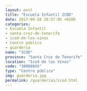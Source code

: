 ```yaml
---
layout: post
title: "Escuela Infantil ICOD"
date: 2017-09-20 20:57:05 +0200
categories:
- Escuela Infantil
- santa-cruz-de-tenerife
- icod-de-los-vinos
- Centro público
- guarderia
name: "ICOD"
province: "Santa Cruz de Tenerife"
location: "Icod de los Vinos"
code: "38008845"
type: "Centro público"
img: guarderia.jpg
permalink: /guarderias/icod.html
---
```

